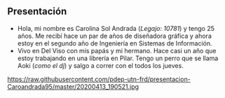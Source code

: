 ## Presentación ##


- Hola, mi nombre es Carolina Sol Andrada (*Legajo: 10781*) y tengo 25 años.  Me recibí hace un par de años de diseñadora gráfica y ahora estoy en el segundo año de Ingeniería en Sistemas de Información.
- Vivo en Del Viso con mis papás y mi hermano. Hace casi un año que estoy trabajando en una librería en Pilar. Tengo un perro que se llama Aoki (*como el dj*) y salgo a correr con el todos los jueves.

https://raw.githubusercontent.com/pdep-utn-frd/presentacion-Caroandrada95/master/20200413_190521.jpg
